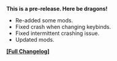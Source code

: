




**This is a pre-release. Here be dragons!**

- Re-added some mods.
- Fixed crash when changing keybinds.
- Fixed intermittent crashing issue.
- Updated mods.


**[[Full Changelog]](https://wiki.crismpack.net/modpacks/breakneck-optimized/changelog/1.21/1.21.3#v4.3.0-alpha.2)**
